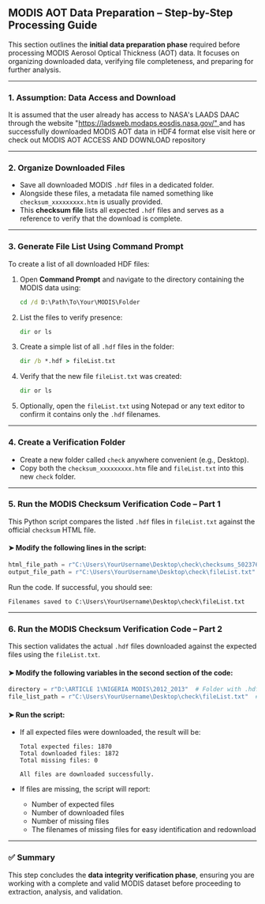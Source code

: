 ##  MODIS AOT Data Preparation – Step-by-Step Processing Guide 

This section outlines the **initial data preparation phase** required before processing MODIS Aerosol Optical Thickness (AOT) data. It focuses on organizing downloaded data, verifying file completeness, and preparing for further analysis.

---

### 1. Assumption: Data Access and Download

It is assumed that the user already has access to NASA's LAADS DAAC through the website "[https://ladsweb.modaps.eosdis.nasa.gov/" ](https://ladsweb.modaps.eosdis.nasa.gov/%22%22or) and has successfully downloaded MODIS AOT data  in HDF4 format else visit here or check out MODIS AOT ACCESS AND DOWNLOAD repository

---

### 2. Organize Downloaded Files

* Save all downloaded MODIS `.hdf` files in a dedicated folder.
* Alongside these files, a metadata file named something like `checksum_xxxxxxxxx.htm` is usually provided.
* This **checksum file** lists all expected `.hdf` files and serves as a reference to verify that the download is complete.

---

### 3. Generate File List Using Command Prompt

To create a list of all downloaded HDF files:

1. Open **Command Prompt** and navigate to the directory containing the MODIS data using:

   ```cmd
   cd /d D:\Path\To\Your\MODIS\Folder
   ```

2. List the files to verify presence:

   ```cmd
   dir or ls
   ```

3. Create a simple list of all `.hdf` files in the folder:

   ```cmd
   dir /b *.hdf > fileList.txt
   ```

4. Verify that the new file `fileList.txt` was created:

   ```cmd
   dir or ls
   ```

5. Optionally, open the `fileList.txt` using Notepad or any text editor to confirm it contains only the `.hdf` filenames.

---

### 4. Create a Verification Folder

* Create a new folder called `check` anywhere convenient (e.g., Desktop).
* Copy both the `checksum_xxxxxxxxx.htm` file and `fileList.txt` into this new `check` folder.

---

### 5. Run the MODIS Checksum Verification Code – Part 1

This Python script compares the listed `.hdf` files in `fileList.txt` against the official `checksum` HTML file.

#### ➤ Modify the following lines in the script:

```python
html_file_path = r"C:\Users\YourUsername\Desktop\check\checksums_502376085.htm"
output_file_path = r"C:\Users\YourUsername\Desktop\check\fileList.txt"
```

Run the code. If successful, you should see:

```
Filenames saved to C:\Users\YourUsername\Desktop\check\fileList.txt
```

---

### 6. Run the MODIS Checksum Verification Code – Part 2

This section validates the actual `.hdf` files downloaded against the expected files using the `fileList.txt`.

#### ➤ Modify the following variables in the second section of the code:

```python
directory = r"D:\ARTICLE 1\NIGERIA MODIS\2012_2013"  # Folder with .hdf files
file_list_path = r"C:\Users\YourUsername\Desktop\check\fileList.txt"  # File list path
```

#### ➤ Run the script:

* If all expected files were downloaded, the result will be:

  ```
  Total expected files: 1870
  Total downloaded files: 1872
  Total missing files: 0

  All files are downloaded successfully.
  ```

* If files are missing, the script will report:

  * Number of expected files
  * Number of downloaded files
  * Number of missing files
  * The filenames of missing files for easy identification and redownload

---

### ✅ Summary

This step concludes the **data integrity verification phase**, ensuring you are working with a complete and valid MODIS dataset before proceeding to extraction, analysis, and validation.
